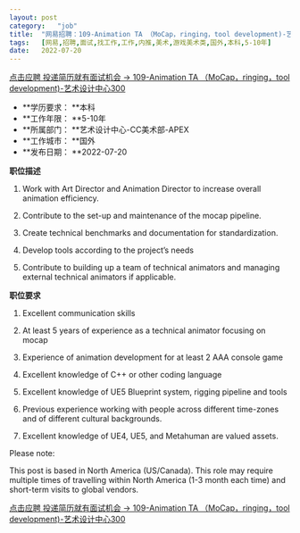 ```yaml
---
layout:	post
category:	"job"
title:	"网易招聘：109-Animation TA （MoCap，ringing，tool development)-艺术设计中心300-美术-游戏美术类-国外本科5-10年"
tags:	[网易,招聘,面试,找工作,工作,内推,美术,游戏美术类,国外,本科,5-10年]
date:	2022-07-20
---
```


[点击应聘 投递简历就有面试机会 ->  109-Animation TA （MoCap，ringing，tool development)-艺术设计中心300](http://mobile.bole.netease.com/bole/boleDetail?id=41386&employeeId=346f03c3cda5f04c&key=all)



- **学历要求： **本科
- **工作年限： **5-10年
- **所属部门： **艺术设计中心-CC美术部-APEX
- **工作城市： **国外
- **发布日期： **2022-07-20



**职位描述**

1.	Work with Art Director and Animation Director to increase overall animation efficiency.

2.	Contribute to the set-up and maintenance of the mocap pipeline.

3.	Create technical benchmarks and documentation for standardization.  

4.	Develop tools according to the project’s needs

5.	Contribute to building up a team of technical animators and managing external technical animators if applicable.





**职位要求**

1.	Excellent communication skills

2.	At least 5 years of experience as a technical animator focusing on mocap

3.	Experience of animation development for at least 2 AAA console game  

4.	Excellent knowledge of C++ or other coding language

5.	Excellent knowledge of UE5 Blueprint system, rigging pipeline and tools

6.	Previous experience working with people across different time-zones and of different cultural backgrounds. 

7.	Excellent knowledge of UE4, UE5, and Metahuman are valued assets.

Please note:

This post is based in North America (US/Canada). This role may require multiple times of travelling within North America (1-3 month each time) and short-term visits to global vendors.





[点击应聘 投递简历就有面试机会 ->  109-Animation TA （MoCap，ringing，tool development)-艺术设计中心300](http://mobile.bole.netease.com/bole/boleDetail?id=41386&employeeId=346f03c3cda5f04c&key=all)